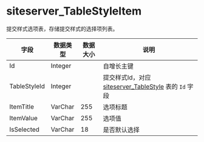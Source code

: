 # siteserver_TableStyleItem

提交样式选项表，存储提交样式的选择项列表。

字段 | 数据类型 | 数据大小 | 说明
------ | ------ | ------ | ------
Id | Integer | | 自增长主键
TableStyleId | Integer | | 提交样式Id，对应 [siteserver_TableStyle](siteserver_TableStyle.md) 表的 `Id` 字段
ItemTitle | VarChar | 255 | 选项标题
ItemValue | VarChar | 255 | 选项值
IsSelected | VarChar | 18 | 是否默认选择
